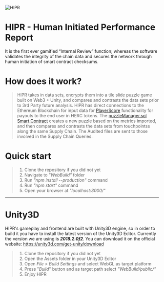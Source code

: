 ![HIPR](https://github.com/HERCone/HIPR/blob/master/logo.png)

# HIPR - Human Initiated Performance Report

It is the first ever gamified “Internal Review” function; whereas the software validates the integrity of the chain data and secures the network through human initiation of smart contract checksums. 

# How does it work?

> HIPR takes in data sets, encrypts them into a tile slide puzzle game built on Web3 + Unity, and compares and contrasts the data sets prior to 3rd Party future analysis. 
> HIPR has direct connections to the Ethereum Blockchain for input data for [PlayerScore](https://github.com/hercone/contracts/playerscore.sol) functionality for payouts to the end user in HERC tokens. 
> The [puzzleManager.sol Smart Contract](https://github.com/HERCone/contracts/tree/master/assetVerification) creates a new puzzle based on the metrics imported, and then compares and contrasts the data sets from touchpointss along the same Supply Chain.
> The Audited files are sent to those involved in the Supply Chain Queries.

# Quick start

>1. Clone the repository if you did not yet
>2. Navigate to *"WebBuild"* folder
>3. Run *"npm install --production"* command
>4. Run *"npm start"* command
>5. Open your browser at *"localhost:3000/"*

--------
# Unity3D
HIPR's gameplay and frontend are built with Unity3D engine, so in order to build it you have to install the latest version of the Unity3D Editor. Currently the version we are using is ***2018.2.0f2***. 
You can download it on the official website: https://unity3d.com/get-unity/download

>1. Clone the repository if you did not yet
>2. Open the Assets folder in your Unity3D Editor
>3. Open *File > Build Settings* and select WebGL as target platform
>4. Press "*Build*" button and as target path select *"WebBuild/public/"*
>5. Enjoy HIPR

